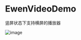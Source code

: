 # EwenVideoDemo
竖屏状态下支持横屏的播放器



![image](https://github.com/GitHubazuo/EwenVideoDemo/edit/master/Untitled.gif)
